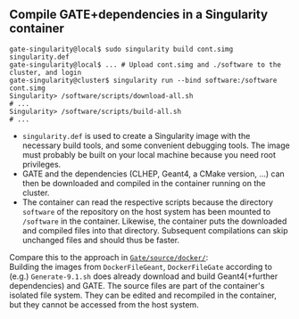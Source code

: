 Compile GATE+dependencies in a Singularity container
----------------------------------------------------

```
gate-singularity@local$ sudo singularity build cont.simg singularity.def
gate-singularity@local$ ... # Upload cont.simg and ./software to the cluster, and login
gate-singularity@cluster$ singularity run --bind software:/software cont.simg
Singularity> /software/scripts/download-all.sh
# ...
Singularity> /software/scripts/build-all.sh
# ...
```

- `singularity.def` is used to create a Singularity image with the necessary build tools, 
  and some convenient debugging tools. The image must probably be built on your local machine 
  because you need root privileges.
- GATE and the dependencies (CLHEP, Geant4, a CMake version, ...) can then be
  downloaded and compiled in the container running on the cluster. 
- The container can read the respective scripts because the directory `software` 
  of the repository on the host system has been mounted to `/software` in the container.
  Likewise, the container puts the downloaded and compiled files into that directory.
  Subsequent compilations can skip unchanged files and should thus be faster.

Compare this to the approach in 
[`Gate/source/docker/`](https://github.com/OpenGATE/Gate/tree/develop/source/docker):  
Building the images from `DockerFileGeant`, `DockerFileGate` according to (e.g.) 
`Generate-9.1.sh` does already download and build Geant4(+further dependencies) and GATE.
The source files are part of the container's isolated file system. They can be edited and 
recompiled in the container, but they cannot be accessed from the host system.

